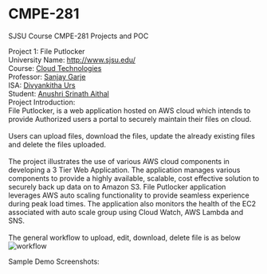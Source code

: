 # CMPE-281
SJSU Course CMPE-281 Projects and POC

Project 1: File Putlocker<br/>
University Name: http://www.sjsu.edu/<br/>
Course: [Cloud Technologies](http://info.sjsu.edu/web-dbgen/catalog/courses/CMPE281.html)<br/>
Professor: [Sanjay Garje](https://www.linkedin.com/in/sanjaygarje/)<br/>
ISA: [Divyankitha Urs](https://www.linkedin.com/in/divyankithaurs/)<br/>
Student: [Anushri Srinath Aithal](https://www.linkedin.com/in/anushri-aithal/)<br/>
Project Introduction:<br/>
File Putlocker, is a web application hosted on AWS cloud which intends to provide Authorized users a portal to securely maintain their files on cloud. <br/>
<br/>
Users can upload files, download the files, update the already existing files and delete the files uploaded.<br/>
<br/>
The project illustrates the use of various AWS cloud components in developing a 3 Tier Web Application. The application manages various components to provide a highly available, scalable, cost effective solution to securely back up data on to Amazon S3. File Putlocker application leverages AWS auto scaling functionality to provide seamless experience during peak load times. The application also monitors the health of the EC2 associated with auto scale group using Cloud Watch, AWS Lambda and SNS.<br/>
<br/>
The general workflow to upload, edit, download, delete file is as below<br/>
![workflow](https://user-images.githubusercontent.com/1582196/31876375-41c890e2-b787-11e7-8af5-d20f73bff7d3.png)


Sample Demo Screenshots:
